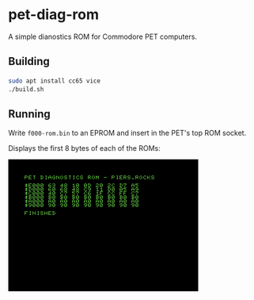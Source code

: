 # pet-diag-rom

A simple dianostics ROM for Commodore PET computers.

## Building

```bash
sudo apt install cc65 vice
./build.sh
```

## Running

Write ```f000-rom.bin``` to an EPROM and insert in the PET's top ROM socket.

Displays the first 8 bytes of each of the ROMs:

![Screenshot of the diagnostic ROM output](docs/images/diag-rom.png)
